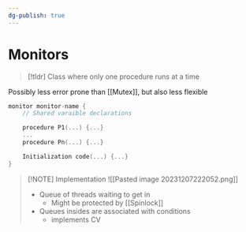 ```yaml
---
dg-publish: true
---
```

# Monitors
> [!tldr] Class where only one procedure runs at a time

Possibly less error prone than [[Mutex]], but also less flexible
```c
monitor monitor-name {
	// Shared varaible declarations

	procedure P1(...) {...}
	...
	procedure Pn(...) {...}

	Initialization code(...) {...}
}
```


> [!NOTE] Implementation
> ![[Pasted image 20231207222052.png]]
> - Queue of threads waiting to get in
> 	- Might be protected by [[Spinlock]]
> - Queues insides are associated with conditions
> 	- implements CV
